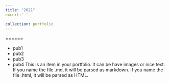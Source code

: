 ```yaml
---
title: "2021"
excert:' '

collection: portfolio
---
```

======
* pub1
* pub2
* pub3
* pub4
This is an item in your portfolio. It can be have images or nice text. If you name the file .md, it will be parsed as markdown. If you name the file .html, it will be parsed as HTML. 
